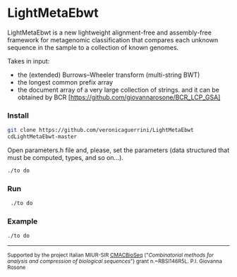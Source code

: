 # LightMetaEbwt 

LightMetaEbwt is a new lightweight alignment-free and assembly-free framework for metagenomic classification that compares each unknown sequence in the sample to a collection of known genomes.

Takes in input:
- the (extended) Burrows–Wheeler transform (multi-string BWT)
- the longest common prefix array 
- the document array 
of a very large collection of strings. 
and it can be obtained by BCR [https://github.com/giovannarosone/BCR_LCP_GSA]

### Install

```sh
git clone https://github.com/veronicaguerrini/LightMetaEbwt
cdLightMetaEbwt-master
```
Open parameters.h file and, please, set the parameters (data structured that must be computed, types, and so on...).
```sh
./to do
```


### Run
```sh
 ./to do
```

### Example
```sh
./to do
```


---
<small> Supported by the project Italian MIUR-SIR [CMACBioSeq][240fb5f5] ("_Combinatorial methods for analysis and compression of biological sequences_") grant n.~RBSI146R5L. P.I. Giovanna Rosone</small>

[240fb5f5]: http://pages.di.unipi.it/rosone/CMACBioSeq.html

